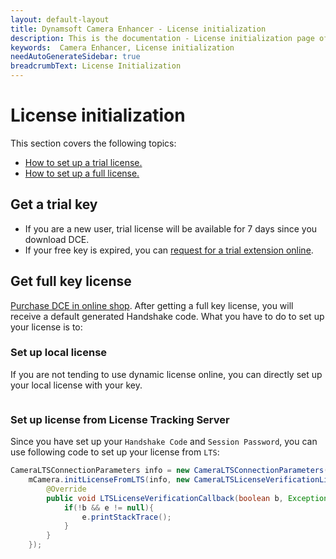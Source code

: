 ```yaml
---
layout: default-layout
title: Dynamsoft Camera Enhancer - License initialization
description: This is the documentation - License initialization page of Dynamsoft Camera Enhancer.
keywords:  Camera Enhancer, License initialization
needAutoGenerateSidebar: true
breadcrumbText: License Initialization
---
```

# License initialization

This section covers the following topics:

- [How to set up a trial license.](#Set-up-trial-license)
- [How to set up a full license.](#Sep-up-full-license)

## Get a trial key

- If you are a new user, trial license will be available for 7 days since you download DCE.
- If your free key is expired, you can [request for a trial extension online]().

## Get full key license

[Purchase DCE in online shop](). After getting a full key license, you will receive a default generated Handshake code. What you have to do to set up your license is to:


### Set up local license

If you are not tending to use dynamic license online, you can directly set up your local license with your key. 

```Java
```

### Set up license from License Tracking Server

Since you have set up your `Handshake Code` and `Session Password`, you can use following code to set up your license from `LTS`:
```Java
CameraLTSConnectionParameters info = new CameraLTSConnectionParameters();
    mCamera.initLicenseFromLTS(info, new CameraLTSLicenseVerificationListener() {
        @Override
        public void LTSLicenseVerificationCallback(boolean b, Exception e) {
            if(!b && e != null){
                e.printStackTrace();
            }
        }
    });
```

